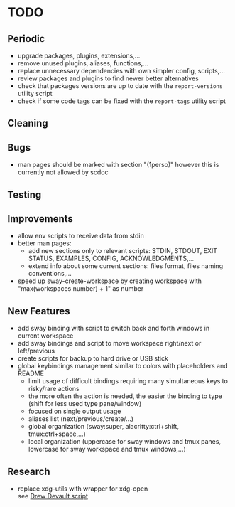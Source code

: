 # TODO

## Periodic
  - upgrade packages, plugins, extensions,...
  - remove unused plugins, aliases, functions,...
  - replace unnecessary dependencies with own simpler config, scripts,...
  - review packages and plugins to find newer better alternatives
  - check that packages versions are up to date with the `report-versions` utility script
  - check if some code tags can be fixed with the `report-tags` utility script

## Cleaning

## Bugs
  - man pages should be marked with section "(1perso)"
    however this is currently not allowed by scdoc

## Testing

## Improvements
  - allow env scripts to receive data from stdin
  - better man pages:
    * add new sections only to relevant scripts:
      STDIN, STDOUT, EXIT STATUS, EXAMPLES, CONFIG, ACKNOWLEDGMENTS,...
    * extend info about some current sections:
      files format, files naming conventions,...
  - speed up sway-create-workspace by creating workspace with "max(workspaces number) + 1" as number

## New Features
  - add sway binding with script to switch back and forth windows in current workspace
  - add sway bindings and script to move workspace right/next or left/previous
  - create scripts for backup to hard drive or USB stick
  - global keybindings management similar to colors with placeholders and README
    * limit usage of difficult bindings requiring many simultaneous keys to risky/rare actions
    * the more often the action is needed, the easier the binding to type (shift for less used type pane/window)
    * focused on single output usage
    * aliases list (next/previous/create/...)
    * global organization (sway:super, alacritty:ctrl+shift, tmux:ctrl+space,...)
    * local organization (uppercase for sway windows and tmux panes, lowercase for sway workspace and tmux windows,...)

## Research
  - replace xdg-utils with wrapper for xdg-open  
    see [Drew Devault script](https://git.sr.ht/~sircmpwn/dotfiles/tree/master/bin/xdg-open)
